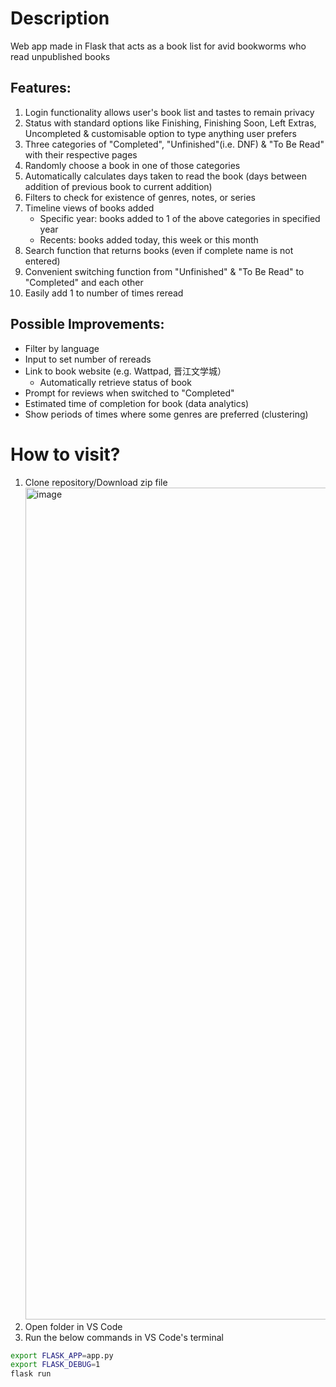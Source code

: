 # Description
Web app made in Flask that acts as a book list for avid bookworms who read unpublished books
## Features:
1. Login functionality allows user's book list and tastes to remain privacy 
2. Status with standard options like Finishing, Finishing Soon, Left Extras, Uncompleted & customisable option to type anything user prefers
3. Three categories of "Completed", "Unfinished"(i.e. DNF) & "To Be Read" with their respective pages
4. Randomly choose a book in one of those categories
5. Automatically calculates days taken to read the book (days between addition of previous book to current addition)
6. Filters to check for existence of genres, notes, or series
7. Timeline views of books added
   - Specific year: books added to 1 of the above categories in specified year
   - Recents: books added today, this week or this month
8. Search function that returns books (even if complete name is not entered)
9. Convenient switching function from "Unfinished" & "To Be Read" to "Completed" and each other
10. Easily add 1 to number of times reread
## Possible Improvements:
- Filter by language
- Input to set number of rereads
- Link to book website (e.g. Wattpad, 晋江文学城）
  - Automatically retrieve status of book
- Prompt for reviews when switched to "Completed"
- Estimated time of completion for book (data analytics)
- Show periods of times where some genres are preferred (clustering)

# How to visit?
1. Clone repository/Download zip file <img width="1331" alt="image" src="https://github.com/PhoebeY05/Reading-Records/assets/115935747/a178ac76-cd85-4656-8136-4f8789c741f4">
2. Open folder in VS Code
3. Run the below commands in VS Code's terminal

```bash
export FLASK_APP=app.py
export FLASK_DEBUG=1
flask run
```




